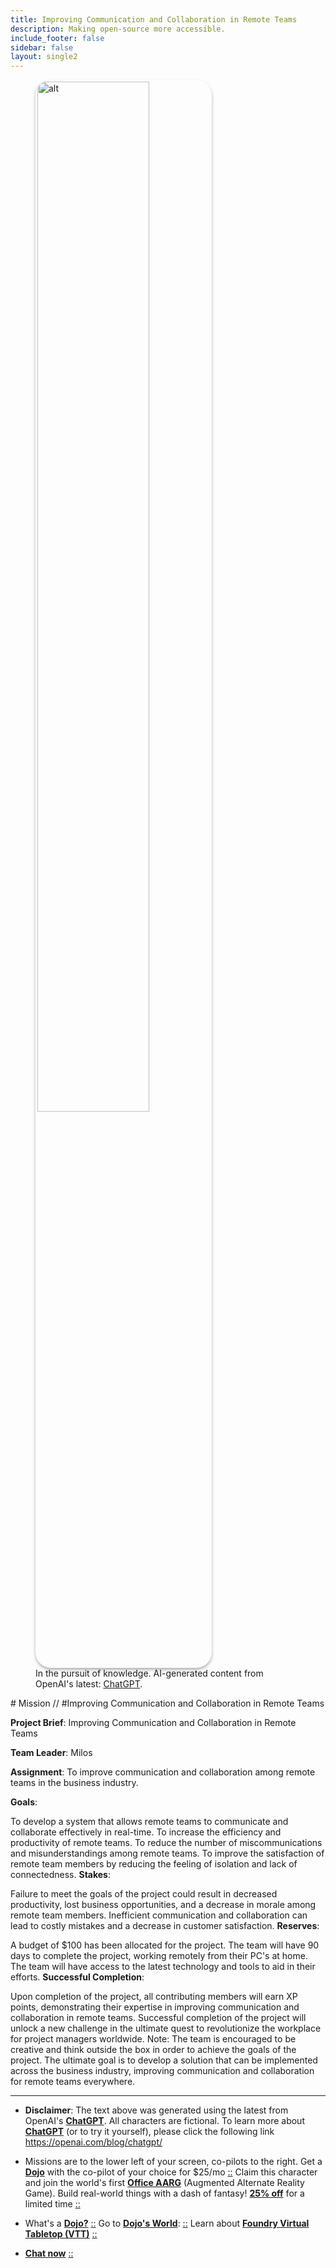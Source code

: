 ```yaml
---
title: Improving Communication and Collaboration in Remote Teams
description: Making open-source more accessible.
include_footer: false
sidebar: false
layout: single2
---
```

<figure>
    <img src='/uploads/mechs/Barista.png' style="width: 65%;height: 65%;padding: 3px; box-shadow: 0 3px 5px rgba(0,0,0,.3);border-radius: 25px;overflow: hidden;border: none;" align="middle"; alt='alt'; alt='student in hoody with laptop';/>
    <figcaption>In the pursuit of knowledge.  AI-generated content from OpenAI's latest: <a href="https://openai.com/blog/chatgpt/" >ChatGPT</a>.</figcaption>
</figure>
# Mission // #Improving Communication and Collaboration in Remote Teams

**Project Brief**: Improving Communication and Collaboration in Remote Teams

**Team Leader**: Milos

**Assignment**:
To improve communication and collaboration among remote teams in the business industry.

**Goals**:

To develop a system that allows remote teams to communicate and collaborate effectively in real-time.
To increase the efficiency and productivity of remote teams.
To reduce the number of miscommunications and misunderstandings among remote teams.
To improve the satisfaction of remote team members by reducing the feeling of isolation and lack of connectedness.
**Stakes**:

Failure to meet the goals of the project could result in decreased productivity, lost business opportunities, and a decrease in morale among remote team members.
Inefficient communication and collaboration can lead to costly mistakes and a decrease in customer satisfaction.
**Reserves**:

A budget of $100 has been allocated for the project.
The team will have 90 days to complete the project, working remotely from their PC's at home.
The team will have access to the latest technology and tools to aid in their efforts.
**Successful Completion**:

Upon completion of the project, all contributing members will earn XP points, demonstrating their expertise in improving communication and collaboration in remote teams.
Successful completion of the project will unlock a new challenge in the ultimate quest to revolutionize the workplace for project managers worldwide.
Note: The team is encouraged to be creative and think outside the box in order to achieve the goals of the project. The ultimate goal is to develop a solution that can be implemented across the business industry, improving communication and collaboration for remote teams everywhere.

---

* **Disclaimer**: The text above was generated using the latest from OpenAI's [**ChatGPT**](https://openai.com/blog/chatgpt/).  All characters are fictional.  To learn more about [**ChatGPT**](https://openai.com/blog/chatgpt/) (or to try it yourself), please click the following link https://openai.com/blog/chatgpt/

* Missions are to the lower left of your screen, co-pilots to the right. Get a [**Dojo**](https://workmates.live/marketplace) with the co-pilot of your choice for $25/mo [::](https://workmates.live/marketplace)  Claim this character and join the world's first [**Office AARG**](https://dojos.world) (Augmented Alternate Reality Game). Build real-world things with a dash of fantasy! [**25% off**](https://blog.workdojos.com/getadojo) for a limited time [::](https://blog.workdojos.com/getadojo) 

* What's a [**Dojo?**](https://workdojos.com) [::](https://workdojos.com)  Go to [**Dojo's World**](https://dojos.world): [::](https://dojos.world)  Learn about [**Foundry Virtual Tabletop (VTT)**](https://foundryvtt.com) [::](https://foundryvtt.com/)

* [**Chat now**](https://chat.workmates.live/channel/support) [::](https://chat.workmates.live/channel/support)